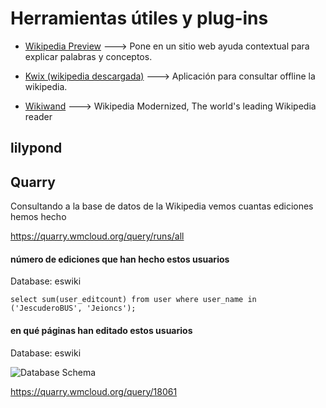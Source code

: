 # Herramientas útiles y plug-ins

- [Wikipedia Preview](https://www.youtube.com/watch?v=_m6YzR0j8Fs&ab_channel=WikimediaFoundation) 🡒 Pone en un sitio web ayuda contextual para explicar palabras y conceptos.

- [Kwix (wikipedia descargada)](https://es.wikipedia.org/wiki/Wikipedia:Descargas) 🡒 Aplicación para consultar offline la wikipedia. 


- [Wikiwand](https://www.wikiwand.com/) 🡒 Wikipedia Modernized, The world's leading Wikipedia reader 

## lilypond

## Quarry

Consultando a la base de datos de la Wikipedia vemos cuantas ediciones hemos hecho

https://quarry.wmcloud.org/query/runs/all

#### número de ediciones que han hecho estos usuarios
Database: eswiki
``` mysql
select sum(user_editcount) from user where user_name in ('JescuderoBUS', 'Jeioncs');
```

#### en qué páginas han editado estos usuarios
Database: eswiki




![Database Schema](https://upload.wikimedia.org/wikipedia/commons/9/94/MediaWiki_1.28.0_database_schema.svg)


https://quarry.wmcloud.org/query/18061